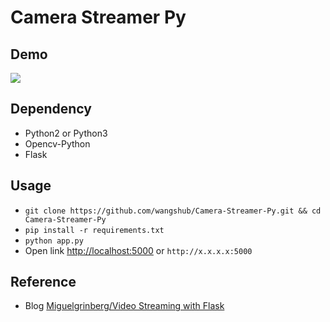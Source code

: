 # Camera Streamer Py

## Demo

![](./pic/screenshot.gif)

## Dependency

- Python2 or Python3
- Opencv-Python
- Flask

## Usage

- `git clone https://github.com/wangshub/Camera-Streamer-Py.git && cd Camera-Streamer-Py`
- `pip install -r requirements.txt`
- `python app.py`
- Open link [http://localhost:5000](http://localhost:5000) or `http://x.x.x.x:5000`

## Reference

- Blog [Miguelgrinberg/Video Streaming with Flask](https://blog.miguelgrinberg.com/post/video-streaming-with-flask)
